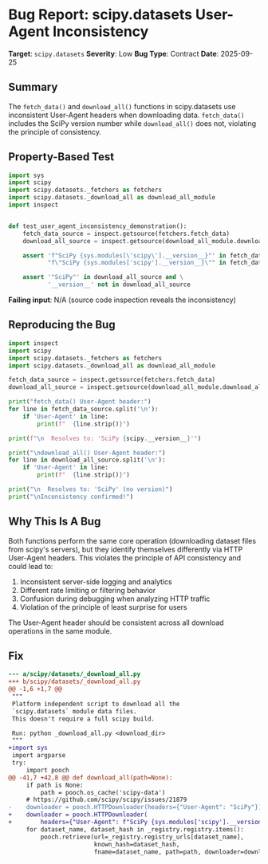# Bug Report: scipy.datasets User-Agent Inconsistency

**Target**: `scipy.datasets`
**Severity**: Low
**Bug Type**: Contract
**Date**: 2025-09-25

## Summary

The `fetch_data()` and `download_all()` functions in scipy.datasets use inconsistent User-Agent headers when downloading data. `fetch_data()` includes the SciPy version number while `download_all()` does not, violating the principle of consistency.

## Property-Based Test

```python
import sys
import scipy
import scipy.datasets._fetchers as fetchers
import scipy.datasets._download_all as download_all_module
import inspect


def test_user_agent_inconsistency_demonstration():
    fetch_data_source = inspect.getsource(fetchers.fetch_data)
    download_all_source = inspect.getsource(download_all_module.download_all)

    assert 'f"SciPy {sys.modules[\'scipy\'].__version__}"' in fetch_data_source or \
           "f\"SciPy {sys.modules['scipy'].__version__}\"" in fetch_data_source

    assert '"SciPy"' in download_all_source and \
           '__version__' not in download_all_source
```

**Failing input**: N/A (source code inspection reveals the inconsistency)

## Reproducing the Bug

```python
import inspect
import scipy
import scipy.datasets._fetchers as fetchers
import scipy.datasets._download_all as download_all_module

fetch_data_source = inspect.getsource(fetchers.fetch_data)
download_all_source = inspect.getsource(download_all_module.download_all)

print("fetch_data() User-Agent header:")
for line in fetch_data_source.split('\n'):
    if 'User-Agent' in line:
        print(f"  {line.strip()}")

print(f"\n  Resolves to: 'SciPy {scipy.__version__}'")

print("\ndownload_all() User-Agent header:")
for line in download_all_source.split('\n'):
    if 'User-Agent' in line:
        print(f"  {line.strip()}")

print("\n  Resolves to: 'SciPy' (no version)")
print("\nInconsistency confirmed!")
```

## Why This Is A Bug

Both functions perform the same core operation (downloading dataset files from scipy's servers), but they identify themselves differently via HTTP User-Agent headers. This violates the principle of API consistency and could lead to:

1. Inconsistent server-side logging and analytics
2. Different rate limiting or filtering behavior
3. Confusion during debugging when analyzing HTTP traffic
4. Violation of the principle of least surprise for users

The User-Agent header should be consistent across all download operations in the same module.

## Fix

```diff
--- a/scipy/datasets/_download_all.py
+++ b/scipy/datasets/_download_all.py
@@ -1,6 +1,7 @@
 """
 Platform independent script to download all the
 `scipy.datasets` module data files.
 This doesn't require a full scipy build.

 Run: python _download_all.py <download_dir>
 """
+import sys
 import argparse
 try:
     import pooch
@@ -41,7 +42,8 @@ def download_all(path=None):
     if path is None:
         path = pooch.os_cache('scipy-data')
     # https://github.com/scipy/scipy/issues/21879
-    downloader = pooch.HTTPDownloader(headers={"User-Agent": "SciPy"})
+    downloader = pooch.HTTPDownloader(
+        headers={"User-Agent": f"SciPy {sys.modules['scipy'].__version__}"})
     for dataset_name, dataset_hash in _registry.registry.items():
         pooch.retrieve(url=_registry.registry_urls[dataset_name],
                        known_hash=dataset_hash,
                        fname=dataset_name, path=path, downloader=downloader)
```